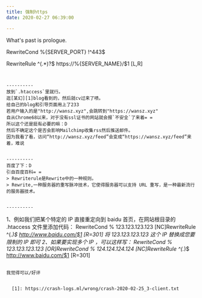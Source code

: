 ```yaml
---
title: 强制https
date: 2020-02-27 06:39:00

---
```

What's past is prologue.

<!--more-->RewriteCond %{SERVER_PORT} !^443$
RewriteRule ^(.*)?$ https://%{SERVER_NAME}/$1 [L,R]

```


----------
放到`.htaccess`里就行。
逛[某幻][1]blog看到的，然后就cv过来了啧。
给自己的blog和引导页面用上了233
若用户输入的是"http://wansz.xyz",会跳转到"https://wansz.xyz"
自从Chrome68以来，对于没有ssl证书的网站就会报`不安全`了来着= =
所以这个还是挺有必要的嘛：D
然后不确定这个是否会影响Mailchimp收集rss然后推送邮件。
因为我看了看，访问“http://wansz.xyz/feed”会变成“https://wansz.xyz/feed”来着，难说


----------
百度了下：D
引自百度百科= =
> Rewriterule是Rewrite中的一种规则。
> Rewrite,一种服务器的重写脉冲技术，它使得服务器可以支持 URL 重写，是一种最新流行的服务器技术。


----------

```
1、例如我们把某个特定的 IP 直接重定向到 baidu 首页，在网站根目录的 .htaccess 文件里添加代码：
RewriteCond % 123.123.123.123 [NC]RewriteRule ^(.*)$ http://www.baidu.com/$1 [R=301] 将 123.123.123.123 这个 IP 替换成您要限制的 IP 即可
2、如果要实现多个 IP ，可以这样写：
RewriteCond % 123.123.123.123 [OR]RewriteCond % 124.124.124.124 [NC]RewriteRule ^(.*)$ http://www.baidu.com/$1 [R=301]
```

我觉得可以/好评


  [1]: https://crash-logs.ml/wrong/crash-2020-02-25_3-client.txt